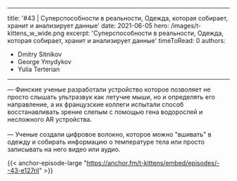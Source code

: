 
---
title: '#43 | Суперспособности в реальности, Одежда, которая собирает, хранит и анализирует данные'
date: 2021-06-05
hero: /images/t-kittens_w_wide.png
excerpt: 'Суперспособности в реальности, Одежда, которая собирает, хранит и анализирует данные'
timeToRead: 0
authors:
  - Dmitry Sitnikov
  - George Ymydykov
  - Yulia Terterian
---

— Финские ученые разработали устройство которое позволяет не просто слышать ультразвук как летучие мыши, но и определять его направление, а их французские коллеги испытали способ восстанавливать зрение слепым с помощью гена водорослей и несложного AR устройства.
<br/><br/>— Ученые создали цифровое волокно, которое можно "вшивать" в одежду и собирать информацию о температуре тела или просто записывать на него видео или аудио.

{{< anchor-episode-large "https://anchor.fm/t-kittens/embed/episodes/--43-e127ril" >}}
